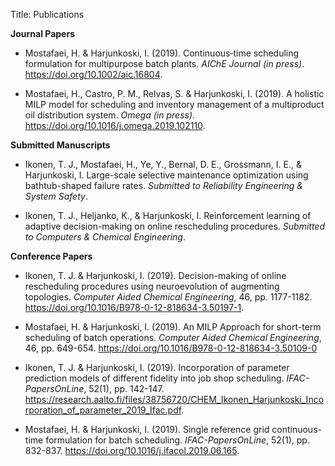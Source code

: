 Title: Publications

**Journal Papers**

- Mostafaei, H. & Harjunkoski, I. (2019). Continuous‐time scheduling formulation for multipurpose batch plants. *AIChE Journal (in press)*. <https://doi.org/10.1002/aic.16804>.

- Mostafaei, H., Castro, P. M., Relvas, S. & Harjunkoski, I. (2019). A holistic MILP model for scheduling and inventory management of a multiproduct oil distribution system. *Omega (in press)*. <https://doi.org/10.1016/j.omega.2019.102110>.

**Submitted Manuscripts**

- Ikonen, T. J., Mostafaei, H., Ye, Y., Bernal, D. E., Grossmann, I. E., & Harjunkoski, I. Large-scale selective
maintenance optimization using bathtub-shaped failure rates. *Submitted to Reliability Engineering & System Safety*.

- Ikonen, T. J., Heljanko, K., & Harjunkoski, I. Reinforcement learning of adaptive decision-making on online
rescheduling procedures. *Submitted to Computers & Chemical Engineering*.

**Conference Papers**

- Ikonen, T. J. & Harjunkoski, I. (2019). Decision-making of online rescheduling procedures using neuroevolution of augmenting topologies. *Computer Aided Chemical Engineering*, 46, pp. 1177-1182. <https://doi.org/10.1016/B978-0-12-818634-3.50197-1>.

- Mostafaei, H. & Harjunkoski, I. (2019). An MILP Approach for short-term scheduling of batch operations. *Computer Aided Chemical Engineering*, 46, pp. 649-654. <https://doi.org/10.1016/B978-0-12-818634-3.50109-0>

- Ikonen, T. J. & Harjunkoski, I. (2019). Incorporation of parameter prediction models of different fidelity into job shop scheduling. *IFAC-PapersOnLine*, 52(1), pp. 142-147. <https://research.aalto.fi/files/38756720/CHEM_Ikonen_Harjunkoski_Incorporation_of_parameter_2019_Ifac.pdf>.

- Mostafaei, H. & Harjunkoski, I. (2019). Single reference grid continuous-time formulation for batch scheduling. *IFAC-PapersOnLine*, 52(1), pp. 832-837. <https://doi.org/10.1016/j.ifacol.2019.06.165>.